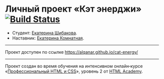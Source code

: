 # Личный проект «Кэт энерджи» [![Build Status](https://travis-ci.org/Alqanar/Cat-energy.svg?branch=master)](https://travis-ci.org/Alqanar/Cat-energy)

* Студент: [Екатерина Шибакова](https://up.htmlacademy.ru/adaptive/15/user/808249).
* Наставник: [Екатерина Комнатная](https://htmlacademy.ru/profile/id215761).
---

Проект доступен по ссылке https://alqanar.github.io/cat-energy/

---

Проект создан во время обучения на интенсивном онлайн‑курсе «[Профессиональный HTML и CSS](https://htmlacademy.ru/intensive/adaptive)», уровень 2 от [HTML Academy](https://htmlacademy.ru).
